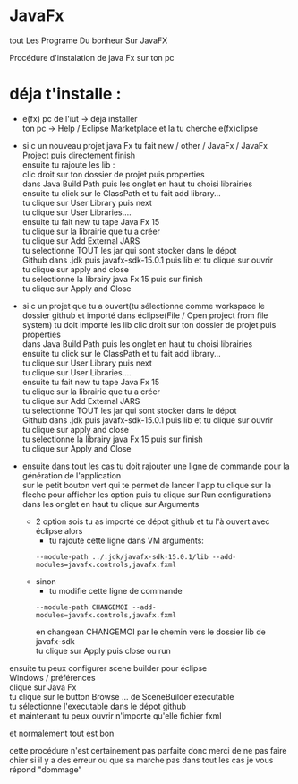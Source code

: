 # JavaFx
 tout Les Programe Du bonheur Sur JavaFX

Procédure d'instalation de java Fx sur ton pc 

# déja t'installe :
- e(fx) pc de l'iut -> déja installer  
      ton pc -> Help / Eclipse Marketplace et la tu cherche e(fx)clipse

- si c un nouveau projet java Fx tu fait new / other / JavaFx / JavaFx Project
	puis directement finish  
	ensuite tu rajoute les lib :  
	clic droit sur ton dossier de projet puis properties  
	dans Java Build Path puis les onglet en haut tu choisi librairies  
	ensuite tu click sur  le ClassPath et tu fait add library...  
	tu clique sur User Library puis next  
	tu clique sur User Libraries....  
	ensuite tu fait new tu tape Java Fx 15  
	tu clique sur la librairie que tu a créer  
	tu clique sur Add External JARS  
	tu selectionne TOUT les jar qui sont stocker dans le dépot  
	Github dans .jdk puis javafx-sdk-15.0.1 puis lib et tu clique sur ouvrir  
	tu clique sur apply and close   
	tu selectionne la librairy java Fx 15 puis sur finish  
	tu clique sur Apply and Close  

- si c un projet que tu a ouvert(tu sélectionne comme workspace le dossier github et importé dans éclipse(File / Open project from file system) tu doit importé les lib
	clic droit sur ton dossier de projet puis properties  
	dans Java Build Path puis les onglet en haut tu choisi librairies  
	ensuite tu click sur  le ClassPath et tu fait add library...  
	tu clique sur User Library puis next  
	tu clique sur User Libraries....  
	ensuite tu fait new tu tape Java Fx 15  
	tu clique sur la librairie que tu a créer  
	tu clique sur Add External JARS  
	tu selectionne TOUT les jar qui sont stocker dans le dépot  
	Github dans .jdk puis javafx-sdk-15.0.1 puis lib et tu clique sur ouvrir  
	tu clique sur apply and close   
	tu selectionne la librairy java Fx 15 puis sur finish  
	tu clique sur Apply and Close  

- ensuite dans tout les cas tu doit rajouter une ligne de commande pour la génération de l'application  
	sur le petit bouton vert qui te permet de lancer l'app tu clique sur la fleche pour afficher les option 
	puis tu clique sur Run configurations  
	dans les onglet en haut tu clique sur Arguments  
	* 2  option sois tu as importé ce dépot github et tu l'à ouvert avec éclipse alors  
		* tu rajoute cette ligne dans VM arguments:  
		```
		--module-path ../.jdk/javafx-sdk-15.0.1/lib --add-modules=javafx.controls,javafx.fxml  
		```
	* sinon  
		* tu modifie cette ligne de commande
		```  
		--module-path CHANGEMOI --add-modules=javafx.controls,javafx.fxml  
		```
		en changean CHANGEMOI par le chemin vers le dossier lib de javafx-sdk  
	tu clique sur Apply puis  close ou run  

ensuite tu peux configurer scene builder pour éclipse  
	Windows / préférences  
	clique sur Java Fx   
	tu clique sur le button Browse ... de SceneBuilder executable  
	tu sélectionne l'executable dans le dépot github  
	et maintenant tu peux ouvrir n'importe qu'elle fichier fxml  

et normalement tout est bon  


cette procédure n'est certainement pas parfaite donc merci de ne 
pas faire chier si il y a des erreur ou que sa marche pas dans tout 
les cas je vous répond
"dommage" 
